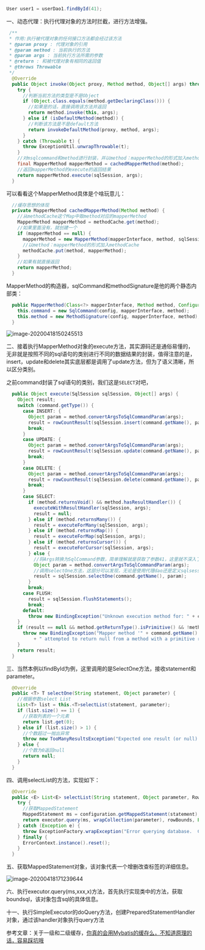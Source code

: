 ```java
User user1 = userDao1.findById(41);
```

一、动态代理：执行代理对象的方法时拦截，进行方法增强。

```java
 /**
 * 作用:执行被代理对象的任何接口方法都会经过该方法
 * @param proxy : 代理对象的引用
 * @param method : 当前执行的方法
 * @param args : 当前执行方法所需的参数
 * @return : 和被代理对象有相同的返回值
 * @throws Throwable
 */
  @Override
  public Object invoke(Object proxy, Method method, Object[] args) throws Throwable {
    try {
      //判断当前方法的类型是不是Object
      if (Object.class.equals(method.getDeclaringClass())) {
        //如果是的话，直接调用该方法并返回
        return method.invoke(this, args);
      } else if (isDefaultMethod(method)) {
        //判断该方法是不是default方法
        return invokeDefaultMethod(proxy, method, args);
      }
    } catch (Throwable t) {
      throw ExceptionUtil.unwrapThrowable(t);
    }
    //对msqlcommand和method进行封装，并以method：mapperMethod的形式加入methodCache
    final MapperMethod mapperMethod = cachedMapperMethod(method);
    //返回mapperMethod的execute的返回结果
    return mapperMethod.execute(sqlSession, args);
  }
```

可以看看这个MapperMethod具体是个啥玩意儿：

```java
  //缓存思想的体现
  private MapperMethod cachedMapperMethod(Method method) {
    //从methodCache这个Map中取method对应的mapperMethod
    MapperMethod mapperMethod = methodCache.get(method);
    //如果里面没有，就创建一个
    if (mapperMethod == null) {
      mapperMethod = new MapperMethod(mapperInterface, method, sqlSession.getConfiguration());
      //以method：mapperMethod的形式加入methodCache
      methodCache.put(method, mapperMethod);
    }
    //如果有就直接返回
    return mapperMethod;
  }
```

MapperMethod的构造器，sqlCommand和methodSignature是他的两个静态内部类：

```java
  public MapperMethod(Class<?> mapperInterface, Method method, Configuration config) {
    this.command = new SqlCommand(config, mapperInterface, method);
    this.method = new MethodSignature(config, mapperInterface, method);
  }
```

![image-20200418150245513](C:\Users\13327\AppData\Roaming\Typora\typora-user-images\image-20200418150245513.png)

二、接着执行MapperMethod对象的execute方法，其实源码还是通俗易懂的，无非就是按照不同的sql语句的类别进行不同的数据结果的封装，值得注意的是，insert，update和delete其实底层都是调用了update方法，但为了语义清晰，所以区分类别。

之前command封装了sql语句的类别，我们这是`SELECT`对吧，

```java
  public Object execute(SqlSession sqlSession, Object[] args) {
    Object result;
    switch (command.getType()) {
      case INSERT: {
    	Object param = method.convertArgsToSqlCommandParam(args);
        result = rowCountResult(sqlSession.insert(command.getName(), param));
        break;
      }
      case UPDATE: {
        Object param = method.convertArgsToSqlCommandParam(args);
        result = rowCountResult(sqlSession.update(command.getName(), param));
        break;
      }
      case DELETE: {
        Object param = method.convertArgsToSqlCommandParam(args);
        result = rowCountResult(sqlSession.delete(command.getName(), param));
        break;
      }
      case SELECT:
        if (method.returnsVoid() && method.hasResultHandler()) {
          executeWithResultHandler(sqlSession, args);
          result = null;
        } else if (method.returnsMany()) {
          result = executeForMany(sqlSession, args);
        } else if (method.returnsMap()) {
          result = executeForMap(sqlSession, args);
        } else if (method.returnsCursor()) {
          result = executeForCursor(sqlSession, args);
        } else {
          //将Args转换为SqlCommand参数，简单理解就是获取了参数41，这里就不深入了
          Object param = method.convertArgsToSqlCommandParam(args);
          //调用selectOne方法，这部分可以发现，无论是使用代理dao还是定义sqlsession实现类，本质上都调用了这些方法，因为这里的command。getName就是具体定义的sql的namespace.id
          result = sqlSession.selectOne(command.getName(), param);
        }
        break;
      case FLUSH:
        result = sqlSession.flushStatements();
        break;
      default:
        throw new BindingException("Unknown execution method for: " + command.getName());
    }
    if (result == null && method.getReturnType().isPrimitive() && !method.returnsVoid()) {
      throw new BindingException("Mapper method '" + command.getName() 
          + " attempted to return null from a method with a primitive return type (" + method.getReturnType() + ").");
    }
    return result;
  }
```

三、当然本例以findById为例，这里调用的是SelectOne方法，接收statement和parameter。

```java
  @Override
  public <T> T selectOne(String statement, Object parameter) {
   	//根据参数select List
    List<T> list = this.<T>selectList(statement, parameter);
    if (list.size() == 1) {
      //获取列表的一个元素
      return list.get(0);
    } else if (list.size() > 1) {
      //个数超过一抛出异常
      throw new TooManyResultsException("Expected one result (or null) to be returned by selectOne(), but found: " + list.size());
    } else {
      //个数为0返回null
      return null;
    }
  }
```

四、调用selectList的方法，实现如下：

```java
  @Override
  public <E> List<E> selectList(String statement, Object parameter, RowBounds rowBounds) {
    try {
      //获取MappedStatement
      MappedStatement ms = configuration.getMappedStatement(statement);
      return executor.query(ms, wrapCollection(parameter), rowBounds, Executor.NO_RESULT_HANDLER);
    } catch (Exception e) {
      throw ExceptionFactory.wrapException("Error querying database.  Cause: " + e, e);
    } finally {
      ErrorContext.instance().reset();
    }
  }
```

五、获取MappedStatement对象，该对象代表一个增删改查标签的详细信息。

![image-20200418171239644](C:\Users\13327\AppData\Roaming\Typora\typora-user-images\image-20200418171239644.png)

六、执行executor.query(ms,xxx,x)方法，首先执行实现类中的方法，获取boundsql，该对象包含sql的具体信息。

十一、执行SimpleExecutor的doQuery方法，创建PreparedStatementHandler对象，通过该handler对象执行query方法









参考文章：关于一级和二级缓存，[你真的会用Mybatis的缓存么，不知道原理的话，容易踩坑哦](https://www.jianshu.com/p/c553169c5921)

